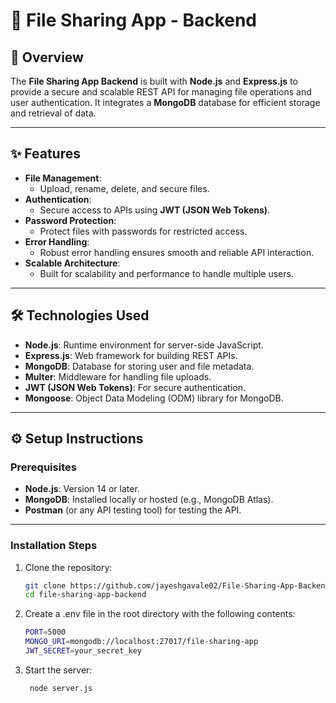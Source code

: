 # 📁 **File Sharing App - Backend**

## 📝 **Overview**
The **File Sharing App Backend** is built with **Node.js** and **Express.js** to provide a secure and scalable REST API for managing file operations and user authentication. It integrates a **MongoDB** database for efficient storage and retrieval of data.

---

## ✨ **Features**
- **File Management**:  
   - Upload, rename, delete, and secure files.
- **Authentication**:  
   - Secure access to APIs using **JWT (JSON Web Tokens)**.
- **Password Protection**:  
   - Protect files with passwords for restricted access.
- **Error Handling**:  
   - Robust error handling ensures smooth and reliable API interaction.
- **Scalable Architecture**:  
   - Built for scalability and performance to handle multiple users.

---

## 🛠️ **Technologies Used**
- **Node.js**: Runtime environment for server-side JavaScript.
- **Express.js**: Web framework for building REST APIs.
- **MongoDB**: Database for storing user and file metadata.
- **Multer**: Middleware for handling file uploads.
- **JWT (JSON Web Tokens)**: For secure authentication.
- **Mongoose**: Object Data Modeling (ODM) library for MongoDB.

---

## ⚙️ **Setup Instructions**

### **Prerequisites**
- **Node.js**: Version 14 or later.
- **MongoDB**: Installed locally or hosted (e.g., MongoDB Atlas).
- **Postman** (or any API testing tool) for testing the API.

---

### **Installation Steps**

1. Clone the repository:
   ```bash
   git clone https://github.com/jayeshgavale02/File-Sharing-App-Backend.git
   cd file-sharing-app-backend
   
2. Create a .env file in the root directory with the following contents:
   ```bash
   PORT=5000
   MONGO_URI=mongodb://localhost:27017/file-sharing-app
   JWT_SECRET=your_secret_key

4. Start the server:
   ```bash
    node server.js

